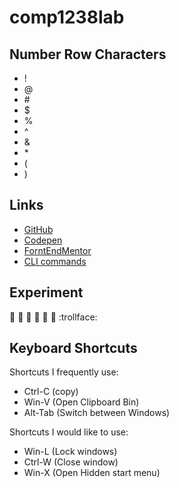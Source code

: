 # comp1238lab

## Number Row Characters
- !
- @
- \#
- $
- %
- ^
- &
- \*
- (
- )

## Links

- [GitHub](https://github.com/)
- [Codepen](https://codepen.io/)
- [ForntEndMentor](https://www.frontendmentor.io/)
- [CLI commands](docs/cli.md)

## Experiment

:wave:
:no_good:
:man:
:see_no_evil:
:hear_no_evil:
:speak_no_evil:
:trollface:

## Keyboard Shortcuts
Shortcuts I frequently use:
- Ctrl-C (copy)
- Win-V (Open Clipboard Bin)
- Alt-Tab (Switch between Windows)

Shortcuts I would like to use:
- Win-L (Lock windows)
- Ctrl-W (Close window)
- Win-X (Open Hidden start menu)